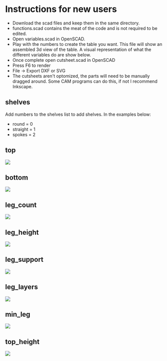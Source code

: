 # Instructions for new users
* Download the scad files and keep them in the same directory.  
* functions.scad contains the meat of the code and is not required to be edited.
* Open variables.scad in OpenSCAD. 
* Play with the numbers to create the table you want.  This file will show an assembled 3d view of the table.  A visual representation of what the different variables do are show below.
* Once complete open cutsheet.scad in OpenSCAD
* Press F6 to render 
* File -> Export DXF or SVG
* The cutsheets aren't optomized, the parts will need to be manually dragged around.  Some CAM programs can do this, if not I recommend Inkscape.

## shelves

Add numbers to the shelves list to add shelves.  In the examples below:
* round = 0
* straight = 1
* spokes = 2

## top
![](https://raw.githubusercontent.com/AaronVerDow/End_Table/master/animations/output/top_demo.gif)
## bottom
![](https://raw.githubusercontent.com/AaronVerDow/End_Table/master/animations/output/bottom_demo.gif)
## leg_count
![](https://raw.githubusercontent.com/AaronVerDow/End_Table/master/animations/output/leg_count_demo.gif)
## leg_height
![](https://raw.githubusercontent.com/AaronVerDow/End_Table/master/animations/output/leg_height_demo.gif)
## leg_support
![](https://raw.githubusercontent.com/AaronVerDow/End_Table/master/animations/output/leg_support_demo.gif)
## leg_layers
![](https://raw.githubusercontent.com/AaronVerDow/End_Table/master/animations/output/leg_layers_demo.gif)
## min_leg
![](https://raw.githubusercontent.com/AaronVerDow/End_Table/master/animations/output/min_leg_demo.gif)
## top_height
![](https://raw.githubusercontent.com/AaronVerDow/End_Table/master/animations/output/top_height_demo.gif)
